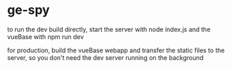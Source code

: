 # ge-spy
to run the dev build directly, start the server with node index.js and the vueBase with npm run dev

for production, build the vueBase webapp and transfer the static files to the server, so you don't need the dev server running on the background